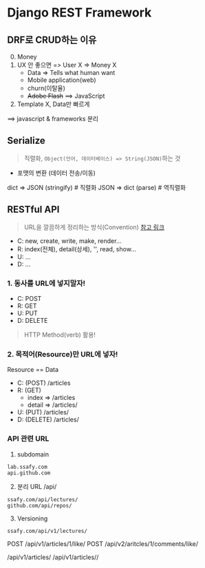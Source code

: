 # Django REST Framework

## DRF로 CRUD하는 이유
0. Money
1. UX 안 좋으면 => User X => Money X
    - Data => Tells what human want
    - Mobile application(web)
    - churn(이탈율)
    - ~~Adobe Flash~~ ==> JavaScript
2. Template X, Data만 빠르게

==> javascript & frameworks 분리

## Serialize

> 직렬화, `Object(언어, 데이터베이스) => String(JSON)`하는 것

- 포맷의 변환 (데이터 전송/이동)

dict => JSON (stringify)    # 직렬화
JSON => dict (parse)        # 역직렬화

## RESTful API

> URL을 깔끔하게 정리하는 방식(Convention)
> [참고 링크](https://meetup.toast.com/posts/92)

- C: new, create, write, make, render...
- R: index(전체), detail(상세), '', read, show...
- U: ... 
- D: ...

### 1. 동사를 URL에 넣지말자!

- C: POST
- R: GET
- U: PUT
- D: DELETE

> HTTP Method(verb) 활용!

### 2. 목적어(Resource)만 URL에 넣자!

Resource == Data

- C: (POST)     /articles
- R: (GET)
    - index =>  /articles
    - detail => /articles/<id>
- U: (PUT)      /articles/<id>
- D: (DELETE)   /articles/<id>

### API 관련 URL
1. subdomain
```
lab.ssafy.com
api.github.com
```

2. 분리 URL /api/
```
ssafy.com/api/lectures/
github.com/api/repos/
```

3. Versioning
```
ssafy.com/api/v1/lectures/
```

POST /api/v1/articles/1/like/
POST /api/v2/aritcles/1/comments/like/


/api/v1/articles/
/api/v1/articles/<id>/